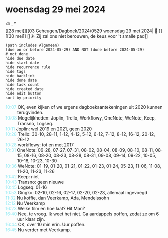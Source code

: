 # woensdag 29 mei 2024

⛅ , °<br>[[28 mei]][[03 Geheugen/Dagboek/2024/0529 woensdag 29 mei 2024| 📓 ]][[30 mei]]
[[☀️ Zij zal ons niet berouwen, de keus voor 't smalle pad]]
```tasks
(path includes Algemeen)
(due on or before 2024-05-29) AND NOT (done before 2024-05-29)
# not done
hide due date
hide start date
hide recurrence rule
hide tags
hide backlink
hide done date
hide task count
hide created date
hide edit button
sort by priority 
```
<p style="padding-left: 2.7em; text-indent: -2.7em; margin: 0"><font color=#8be9f3>10:07</font>  OK, even kijken of we ergens dagboekaantekeningen uit 2020 kunnen terugvinden. </p>   
<p style="padding-left: 2.7em; text-indent: -2.7em; margin: 0"><font color=#8be9f3>10:08</font>  Mogelijkheden: Joplin, Trello, Workflowy, OneNote, WeNote, Keep, Transno, Logseq. </p>   
<p style="padding-left: 2.7em; text-indent: -2.7em; margin: 0"><font color=#8be9f3>10:11</font>  Joplin: wel 2019 en 2021, geen 2020 </p>   
<p style="padding-left: 2.7em; text-indent: -2.7em; margin: 0"><font color=#8be9f3>10:28</font>  Trello: 30-10, 28-11, 1-12, 4-12, 5-12, 6-12, 7-12, 8-12, 16-12, 20-12, 26-12 </p>   
<p style="padding-left: 2.7em; text-indent: -2.7em; margin: 0"><font color=#8be9f3>10:28</font>  workflowy: tot en met 2017 </p>   
<p style="padding-left: 2.7em; text-indent: -2.7em; margin: 0"><font color=#8be9f3>10:31</font>  OneNote: 06-28, 07-27, 07-31, 08-02, 08-04, 08-09, 08-10, 08-11, 08-15,  08-16, 08-20, 08-23, 08-28, 08-31, 09-08, 09-14, 09-22, 10-05, 10-18, 10-23, 10-30 </p>   
<p style="padding-left: 2.7em; text-indent: -2.7em; margin: 0"><font color=#8be9f3>10:36</font>  WeNote: 01-19, 01-20, 01-21, 01-22, 01-23, 01-24, 05-23, 11-06, 11-08, 11-20, 11-23, 11-26  </p>   
<p style="padding-left: 2.7em; text-indent: -2.7em; margin: 0"><font color=#8be9f3>10:42</font>  Keep: niet </p>     
<p style="padding-left: 2.7em; text-indent: -2.7em; margin: 0"><font color=#8be9f3>10:43</font>  Transno: geen nieuwe </p>   
<p style="padding-left: 2.7em; text-indent: -2.7em; margin: 0"><font color=#8be9f3>10:45</font>  Logseq: 01-16 </p>   
<p style="padding-left: 2.7em; text-indent: -2.7em; margin: 0"><font color=#8be9f3>10:53</font>  Gingko: 02-10, 02-16, 02-17, 02-20, 02-23,  allemaal ingevoegd</p>   
<p style="padding-left: 2.7em; text-indent: -2.7em; margin: 0"><font color=#8be9f3>11:32</font>  Nu koffie, dan Veerkamp, Ada, Mendelssohn </p>   
<p style="padding-left: 2.7em; text-indent: -2.7em; margin: 0"><font color=#8be9f3>12:12</font>  Nu Veerkamp </p>   
<p style="padding-left: 2.7em; text-indent: -2.7em; margin: 0"><font color=#8be9f3>16:23</font>  Welke film en hoe laat? Hit Man? </p>   
<p style="padding-left: 2.7em; text-indent: -2.7em; margin: 0"><font color=#8be9f3>16:40</font>  Nee, te vroeg. Ik weet het niet. Ga aardappels poffen, zodat ze om 6 uur klaar zijn.  </p>   
<p style="padding-left: 2.7em; text-indent: -2.7em; margin: 0"><font color=#8be9f3>16:44</font>  OK, over 10 min erin. Uur poffen. </p>   
<p style="padding-left: 2.7em; text-indent: -2.7em; margin: 0"><font color=#8be9f3>16:45</font>  Nu verder met Veerkamp. </p>   